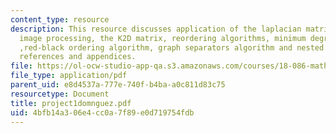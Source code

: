 ```yaml
---
content_type: resource
description: This resource discusses application of the laplacian matrix in digital
  image processing, the K2D matrix, reordering algorithms, minimum degree algorithm
  ,red-black ordering algorithm, graph separators algorithm and nested dissection,
  references and appendices.
file: https://ol-ocw-studio-app-qa.s3.amazonaws.com/courses/18-086-mathematical-methods-for-engineers-ii-spring-2006/4bfb14a306e4cc0a7f89e0d719754fdb_project1domnguez.pdf
file_type: application/pdf
parent_uid: e8d4537a-777e-740f-b4ba-a0c811d83c75
resourcetype: Document
title: project1domnguez.pdf
uid: 4bfb14a3-06e4-cc0a-7f89-e0d719754fdb
---
```

